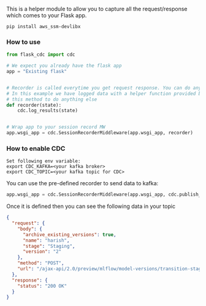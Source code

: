 This is a helper module to allow you to capture all the request/response which comes to your Flask app.

```shell
pip install aws_ssm-devlibx
```

### How to use

```python
from flask_cdc import cdc

# We expect you already have the flask app 
app = "Existing flask"


# Recorder is called everytime you get request response. You can do anything you want
# In this example we have logged data with a helper function provided by cdc. You can change
# this method to do anything else
def recorder(state):
    cdc.log_results(state)


# Wrap app to your session record MW    
app.wsgi_app = cdc.SessionRecorderMiddleware(app.wsgi_app, recorder)

```

### How to enable CDC

```shell
Set following env variable:
export CDC_KAFKA=<your kafka broker>
export CDC_TOPIC=<your kafka topic for CDC>
```

You can use the pre-defined recorder to send data to kafka:
```python
app.wsgi_app = cdc.SessionRecorderMiddleware(app.wsgi_app, cdc.publish_result_to_kafka)
```

Once it is defined then you can see the following data in your topic

```json
{
  "request": {
    "body": {
      "archive_existing_versions": true,
      "name": "harish",
      "stage": "Staging",
      "version": "2"
    },
    "method": "POST",
    "url": "/ajax-api/2.0/preview/mlflow/model-versions/transition-stage"
  },
  "response": {
    "status": "200 OK"
  }
}
```